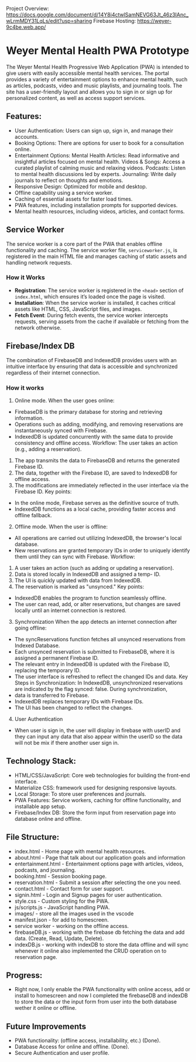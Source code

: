 Project Overview: https://docs.google.com/document/d/14Y8i4ctwlSamNEVG63Jt_46z3IAnc_wLrmMDY31LqLs/edit?usp=sharing
Firebase Hosting: https://weyer-9c4be.web.app/


# Weyer Mental Health PWA Prototype

The Weyer Mental Health Progressive Web Application (PWA) is intended to give users with easily accessible mental health services. The portal provides a variety of entertainment options to enhance mental health, such as articles, podcasts, video and music playlists, and journaling tools. The site has a user-friendly layout and allows you to sign in or sign up for personalized content, as well as access support services.


## Features:
- User Authentication: Users can sign up, sign in, and manage their accounts.
- Booking Options: There are options for user to book for a consultation online.
- Entertainment Options:
   Mental Health Articles: Read informative and insightful articles focused on mental health.
   Videos & Songs: Access a curated playlist of calming music and relaxing videos.
   Podcasts: Listen to mental health discussions led by experts.
   Journaling: Write daily journals to reflect on thoughts and emotions.
- Responsive Design: Optimized for mobile and desktop.
- Offline capability using a service worker.
- Caching of essential assets for faster load times.
- PWA features, including installation prompts for supported devices.
- Mental health resources, including videos, articles, and contact forms.

## Service Worker

The service worker is a core part of the PWA that enables offline functionality and caching. The service worker file, `serviceworker.js`, is registered in the main HTML file and manages caching of static assets and handling network requests.

### How it Works

- **Registration**: The service worker is registered in the `<head>` section of `index.html`, which ensures it’s loaded once the page is visited.
- **Installation**: When the service worker is installed, it caches critical assets like HTML, CSS, JavaScript files, and images.
- **Fetch Event**: During fetch events, the service worker intercepts requests, serving assets from the cache if available or fetching from the network otherwise.

## Firebase/Index DB
The combination of FirebaseDB and IndexedDB provides users with an intuitive interface by ensuring that data is accessible and synchronized regardless of their internet connection.

### How it works
1. Online mode.
When the user goes online:
- FirebaseDB is the primary database for storing and retrieving information.
- Operations such as adding, modifying, and removing reservations are instantaneously synced with Firebase.
- IndexedDB is updated concurrently with the same data to provide consistency and offline access.
Workflow: The user takes an action (e.g., adding a reservation).
1. The app transmits the data to FirebaseDB and returns the generated Firebase ID.
2. The data, together with the Firebase ID, are saved to IndexedDB for offline access.
3. The modifications are immediately reflected in the user interface via the Firebase ID.
Key points:
- In the online mode, Firebase serves as the definitive source of truth.
- IndexedDB functions as a local cache, providing faster access and offline fallback.
  
2. Offline mode.
When the user is offline:
- All operations are carried out utilizing IndexedDB, the browser's local database.
- New reservations are granted temporary IDs in order to uniquely identify them until they can sync with Firebase.
Workflow:
1. A user takes an action (such as adding or updating a reservation).
2. Data is stored locally in IndexedDB and assigned a temp-<timestamp> ID.
3. The UI is quickly updated with data from IndexedDB.
4. The reservation is marked as "unsynced."
Key points:
- IndexedDB enables the program to function seamlessly offline.
- The user can read, add, or alter reservations, but changes are saved locally until an internet connection is restored.

3. Synchronization
When the app detects an internet connection after going offline:
- The syncReservations function fetches all unsynced reservations from Indexed Database.
- Each unsynced reservation is submitted to FirebaseDB, where it is assigned a permanent Firebase ID.
- The relevant entry in IndexedDB is updated with the Firebase ID, replacing the temporary ID.
- The user interface is refreshed to reflect the changed IDs and data.
Key Steps in Synchronization:
In IndexedDB, unsynchronized reservations are indicated by the flag synced: false.
During synchronization, 
- data is transferred to Firebase.
- IndexedDB replaces temporary IDs with Firebase IDs.
- The UI has been changed to reflect the changes.

4. User Authentication
- When user is sign in, the user will display in firebase with userID and they can input any data that also appear within the userID so the data will not be mix if there another user sign in. 

## Technology Stack:
- HTML/CSS/JavaScript: Core web technologies for building the front-end interface.
- Materialize CSS: framework used for designing responsive layouts.
- Local Storage: To store user preferences and journals.
- PWA Features: Service workers, caching for offline functionality, and installable app setup.
- Firebase/Index DB: Store the form input from reservation page into database online and offline.

## File Structure:
- index.html - Home page with mental health resources.
- about.html - Page that talk about our application goals and information
- entertainment.html - Entertainment options page with articles, videos, podcasts, and journaling.
- booking.html - Session booking page.
- reservation.html - Submit a session after selecting the one you need.
- contact.html - Contact form for user support.
- signin.html - Login and Signup pages for user authentication.
- style.css - Custom styling for the PWA.
- js/scripts.js - JavaScript handling PWA.
- images/ - store all the images used in the vscode
- manifest.json - for add to homescreen.
- service worker - working on the offline access.
- firebaseDB.js - working with the firebase db fetching the data and add data. (Create, Read, Update, Delete).
- indexDB.js - working with indexDB to store the data offline and will sync whenever it online also implemented the CRUD operation on to reservation page. 

## Progress:
- Right now, I only enable the PWA functionality with online access, add or install to homescreen and now I completed the firebaseDB and indexDB to store the data or the input form from user into the both database wether it online or offline. 

## Future Improvements
- PWA functionality: (offline access, installability, etc.) (Done).
- Database Access for online and offline. (Done).
- Secure Authentication and user profile.
